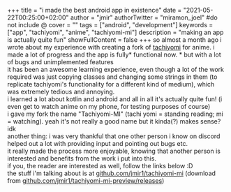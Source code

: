 +++
title = "i made the best android app in existence"
date = "2021-05-22T00:25:00+02:00"
author = "jmir"
authorTwitter = "miramon_joel" #do not include @
cover = ""
tags = ["android", "development"]
keywords = ["app", "tachiyomi", "anime", "tachiyomi-mi"]
description = "making an app is actually quite fun"
showFullContent = false
+++
so almost a month ago i wrote about my experience with creating a fork of [tachiyomi](https://github.com/tachiyomiorg/tachiyomi) for anime.
i made a lot of progress and the app is fully* functional now. * but with a lot of bugs and unimplemented features  
it has been an awesome learning experience, even though a lot of the work required was just copying classes and changing some strings in them 
(to replicate tachiyomi's functionality for a different kind of medium), which was extremely tedious and annoying.  
i learned a lot about kotlin and android and all in all it's actually quite fun! (i even get to watch anime on my phone, for testing purposes of course)  
i gave my fork the name "Tachiyomi-MI" (tachi yomi = standing reading; mi = watching). yeah it's not really a good name but it kinda(?) makes sense? idk  
another thing: i was very thankful that one other person i know on discord helped out a lot with providing input and pointing out bugs etc.  
it really made the process more enjoyable, knowing that another person is interested and benefits from the work i put into this.  
if you, the reader are interested as well, follow the links below :D  
the stuff i'm talking about is at [github.com/jmir1/tachiyomi-mi](https://github.com/jmir1/tachiyomi-mi) (download from [github.com/jmir1/tachiyomi-mi-preview/releases](https://github.com/jmir1/tachiyomi-mi-preview/releases))
